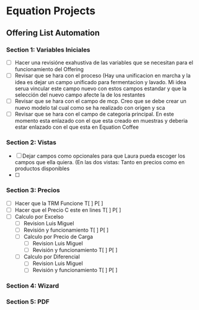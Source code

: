 # Equation Projects 

## Offering List Automation 

### Section 1: Variables Iniciales
 - [ ] Hacer una revisióne exahustiva de las variables que se necesitan para el funcionamiento del Offering
 - [ ] Revisar que se hara con el proceso (Hay una unificacion en marcha y la idea es dejar un campo unificado para fermentacion y lavado. Mi idea serua vincular este campo nuevo con estos campos estandar y que la selección del nuevo campo afecte la de los restantes
 - [ ] Revisar que se hara con el campo de mcp. Creo que se debe crear un nuevo modelo tal cual como se ha realizado con origen y sca
 - [ ] Revisar que se hara con el campo de categoria principal. En este momento esta enlazado con el que esta creado en muestras y deberia estar enlazado con el que esta en Equation Coffee
### Section 2: Vistas
  - [ ] Dejar campos como opcionales para que Laura pueda escoger los campos que ella quiera. (En las dos vistas: Tanto en precios como en productos disponibles
  - [ ] 
### Section 3: Precios
 - [ ] Hacer que la TRM Funcione T[ ] P[ ]
 - [ ] Hacer que el Precio C este en lines T[ ] P[ ]
 - [ ] Calculo por Excelso
     - [ ] Revision Luis Miguel
     - [ ] Revisión y funcionamiento T[ ] P[ ]
   - [ ] Calculo por Precio de Carga
     - [ ] Revision Luis Miguel
     - [ ] Revisión y funcionamiento T[ ] P[ ]
   - [ ] Calculo por Diferencial
     - [ ] Revision Luis Miguel
     - [ ] Revisión y funcionamiento T[ ] P[ ]
### Section 4: Wizard
### Section 5: PDF
